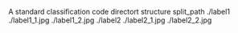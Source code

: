 A standard classification code
directort structure
split_path
  ./label1
      ./label1_1.jpg
      ./label1_2.jpg
  ./label2
      ./label2_1.jpg
      ./label2_2.jpg
